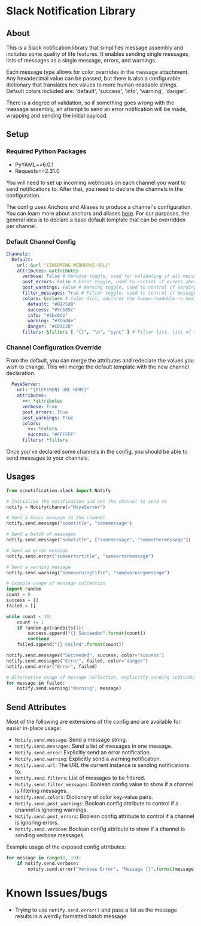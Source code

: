 # Slack Notification Library
## About
This is a Slack notification library that simplifies message assembly and includes some quality of life features. It enables sending single messages, lists of messages as a single message, errors, and warnings.

Each message type allows for color overrides in the message attachment. Any hexadecimal value can be passed, but there is also a configurable dictionary that translates hex values to more human-readable strings. Default colors included are: 'default', 'success', 'info', 'warning', 'danger'.

There is a degree of validation, so if something goes wrong with the message assembly, an attempt to send an error notification will be made, wrapping and sending the initial payload.

## Setup
### Required Python Packages
* PyYAML==6.0.1
* Requests==2.31.0

You will need to set up incoming webhooks on each channel you want to send notifications to. After that, you need to declare the channels in the configuration.

The config uses Anchors and Aliases to produce a channel's configuration. You can learn more about anchors and aliases [here](https://www.educative.io/blog/advanced-yaml-syntax-cheatsheet). For our purposes, the general idea is to declare a base default template that can be overridden per channel.

### Default Channel Config
```yaml
Channels:
  Default:
    url: &url "{INCOMING WEBHOOKS URL}"
    attributes: &attributes
      verbose: False # Verbose toggle, used for validating if all messages should be sent
      post_errors: False # Error toggle, used to control if errors should be sent
      post_warnings: False # Warning toggle, used to control if warnings should be sent
      filter_messages: True # Filter toggle, used to control if messages will be filterd
      colors: &colors # Color dict, declares the human-readable -> hex values, others can be added here if needed
        default: "#0275d8"
        success: "#5cb85c"
        info: "#5bc0de"
        warning: "#f0ad4e"
        danger: "#C83E2D"
      filters: &filters [ "{}", "\n", "sync" ] # Filter list, list of messages to ignore
```
### Channel Configuration Override
From the default, you can merge the attributes and redeclare the values you wish to change. This will merge the default template with the new channel declaration.

```yaml
  MayaServer:
    url: "{DIFFERENT URL HERE}"
    attributes:
      <<: *attributes
      verbose: True
      post_errors: True
      post_warnings: True
      colors:
        <<: *colors
        success: "#FFFFFF"
      filters: *filters
```
Once you've declared some channels in the config, you should be able to send messages to your channels.

## Usages
```python
from scnotification.slack import Notify

# Initialize the notification and set the channel to send to
notify = Notify(channel="MayaServer")

# Send a basic message to the channel
notify.send.message("sometitle", "somemessage")

# Send a batch of messages
notify.send.message("sometitle", ["somemessage", "someothermessage"])

# Send an error message
notify.send.error("someerrortitle", "someerrormessage")

# Send a warning message
notify.send.warning("somewarningtitle", "somewarningmessage")

# Example usage of message collection
import random
count = 0
success = []
failed = []

while count < 10:
    count += 1
    if random.getrandbits(1):
        success.append("{} Succeeded".format(count))
        continue
    failed.append("{} Failed".format(count))

notify.send.messages("Succeeded", success, color="success")
notify.send.messages("Error", failed, color="danger")
notify.send.error("Error", failed)

# Alternative usage of message collection, explicitly sending individual warnings
for message in failed:
    notify.send.warning("Warning", message)
```
## Send Attributes
Most of the following are extensions of the config and are available for easier in-place usage:

* `Notify.send.message`: Send a message string.
* `Notify.send.messages`: Send a list of messages in one message.
* `Notify.send.error`: Explicitly send an error notification.
* `Notify.send.warning`: Explicitly send a warning notification.
* `Notify.send.url`: The URL the current instance is sending notifications to.
* `Notify.send.filters`: List of messages to be filtered.
* `Notify.send.filter_messages`: Boolean config value to show if a channel is filtering messages.
* `Notify.send.colors`: Dictionary of color key-value pairs.
* `Notify.send.post_warnings`: Boolean config attribute to control if a channel is ignoring warnings.
* `Notify.send.post_errors`: Boolean config attribute to control if a channel is ignoring errors.
* `Notify.send.verbose`: Boolean config attribute to show if a channel is sending verbose messages.

Example usage of the exposed config attributes:

```python
for message in range(0, 10):
    if notify.send.verbose:
        notify.send.error("Verbose Error", "Message {}".format(message))
```

# Known Issues/bugs
* Trying to use `notify.send.error()` and pass a list as the message results in a weirdly formatted batch message

